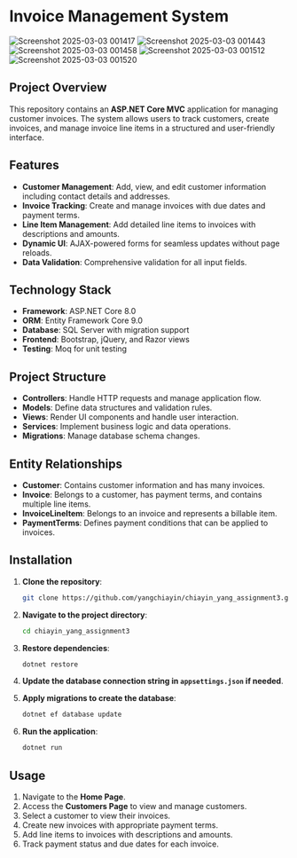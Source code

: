 # Invoice Management System
![Screenshot 2025-03-03 001417](https://github.com/user-attachments/assets/af8dbbbf-2419-4be4-aa3d-7a46fe2ca522)
![Screenshot 2025-03-03 001443](https://github.com/user-attachments/assets/82ab8018-ec47-4b6c-8dec-2c2c576601ad)
![Screenshot 2025-03-03 001458](https://github.com/user-attachments/assets/901d95f0-0978-40a2-91f0-9d74431dada2)
![Screenshot 2025-03-03 001512](https://github.com/user-attachments/assets/42e10e94-6bb2-499f-93d6-747e5901e00f)
![Screenshot 2025-03-03 001520](https://github.com/user-attachments/assets/442bdd7b-bfe7-4f5b-bb31-17f86f7431cb)

## Project Overview
This repository contains an **ASP.NET Core MVC** application for managing customer invoices. The system allows users to track customers, create invoices, and manage invoice line items in a structured and user-friendly interface.

## Features
- **Customer Management**: Add, view, and edit customer information including contact details and addresses.
- **Invoice Tracking**: Create and manage invoices with due dates and payment terms.
- **Line Item Management**: Add detailed line items to invoices with descriptions and amounts.
- **Dynamic UI**: AJAX-powered forms for seamless updates without page reloads.
- **Data Validation**: Comprehensive validation for all input fields.

## Technology Stack
- **Framework**: ASP.NET Core 8.0
- **ORM**: Entity Framework Core 9.0
- **Database**: SQL Server with migration support
- **Frontend**: Bootstrap, jQuery, and Razor views
- **Testing**: Moq for unit testing

## Project Structure
- **Controllers**: Handle HTTP requests and manage application flow.
- **Models**: Define data structures and validation rules.
- **Views**: Render UI components and handle user interaction.
- **Services**: Implement business logic and data operations.
- **Migrations**: Manage database schema changes.

## Entity Relationships
- **Customer**: Contains customer information and has many invoices.
- **Invoice**: Belongs to a customer, has payment terms, and contains multiple line items.
- **InvoiceLineItem**: Belongs to an invoice and represents a billable item.
- **PaymentTerms**: Defines payment conditions that can be applied to invoices.

## Installation
1. **Clone the repository**:
    ```bash
    git clone https://github.com/yangchiayin/chiayin_yang_assignment3.git
    ```

2. **Navigate to the project directory**:
    ```bash
    cd chiayin_yang_assignment3
    ```

3. **Restore dependencies**:
    ```bash
    dotnet restore
    ```

4. **Update the database connection string in `appsettings.json` if needed**.

5. **Apply migrations to create the database**:
    ```bash
    dotnet ef database update
    ```

6. **Run the application**:
    ```bash
    dotnet run
    ```

## Usage
1. Navigate to the **Home Page**.
2. Access the **Customers Page** to view and manage customers.
3. Select a customer to view their invoices.
4. Create new invoices with appropriate payment terms.
5. Add line items to invoices with descriptions and amounts.
6. Track payment status and due dates for each invoice.
